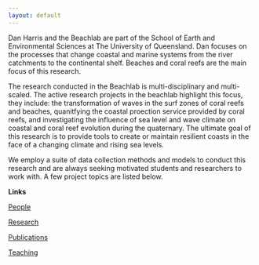 ```yaml
---
layout: default
---
```


Dan Harris and the Beachlab are part of the School of Earth and Environmental Sciences at The University of Queensland. Dan focuses on the processes that change coastal and marine systems from the river catchments to the continental shelf. Beaches and coral reefs are the main focus of this research.

The research conducted in the Beachlab is multi-disciplinary and multi-scaled. The active research projects in the beachlab highlight this focus, they include: the transformation of waves in the surf zones of coral reefs and beaches, quanitfying the coastal proection service provided by coral reefs, and investigating the influence of sea level and wave climate on coastal and coral reef evolution during the quaternary. The ultimate goal of this research is to provide tools to create or maintain resilient coasts in the face of a changing climate and rising sea levels.

We employ a suite of data collection methods and models to conduct this research and are always seeking motivated students and researchers to work with. A few project topics are listed below.

**Links**

[People](./people.html)

[Research](./projects.html)

[Publications](./publications.html)

[Teaching](./teaching.html)

